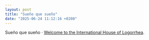 ```yaml
---
layout: post
title: "Sueño que sueño"
date: "2025-06-24 11:12:16 +0200"
---
```


Sueño que sueño &middot; [Welcome to the International House of Logorrhea](https://phrontistery.info/ihlstart.html).
